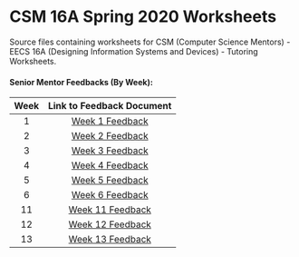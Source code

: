 # CSM 16A Spring 2020 Worksheets

Source files containing worksheets for CSM (Computer Science Mentors) - EECS 16A (Designing Information Systems and Devices) - Tutoring Worksheets.

#### Senior Mentor Feedbacks (By Week): 
| Week          | Link to Feedback Document      |
|:-------------:|:-------------:|
| 1      | [Week 1 Feedback](https://docs.google.com/document/d/1RNgKT-ZAqVrfdKfNDfExokl6_Wg3qG0JRqiv6GmfjSQ/edit?usp=sharing) |
| 2      | [Week 2 Feedback](https://docs.google.com/document/d/1q_UfETL2FD5Vk7V5RYwheneMvxF0PSE4hc_kiWbDv_M/edit?usp=sharing) |
| 3      | [Week 3 Feedback](https://docs.google.com/document/d/1iEtwi4Lgm_j2A27Kxk5ISzUpiFpQHocrHQ1sZxPoXJU/edit?usp=sharing) |
| 4      | [Week 4 Feedback](https://docs.google.com/document/d/1nU-f7NyD1ZByVF2FVT5STrhQead4AeZ7MJ06Cwulugg/edit?usp=sharing) |
| 5      | [Week 5 Feedback](https://docs.google.com/document/d/1YQhGfaot7PqSsWF2gYqJso4xi23C_BGJs4UwW9Cdews/edit?usp=sharing) |
| 6      | [Week 6 Feedback](https://docs.google.com/document/d/1PIQtFuXIUWbF7rtp_fCuo5XQZoTWfUtlbaIe0dNLtCQ/edit?usp=sharing) |
| 11      | [Week 11 Feedback](https://docs.google.com/document/d/1MjhVfWOxdjB_m87tmXufZTa3bVFeiS5v8TKn6ZYU7KA/edit?usp=sharing) |
| 12      | [Week 12 Feedback](https://docs.google.com/document/d/1NF63rGrLyIdPbCDjciw4NOM5sZuM2kqlsYJITMUSqqg/edit?usp=sharing) |
| 13      | [Week 13 Feedback](https://docs.google.com/document/d/1lwL8jtzA1WOIp5Mg_Yotz0IdsC5zI6Hr6Xy5ltNkDRc/edit?usp=sharing) |
